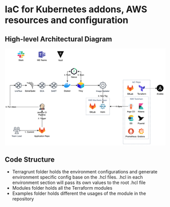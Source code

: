 # IaC for Kubernetes addons, AWS resources and configuration

## High-level Architectural Diagram
![High-level architectural diagram](docs/images/high-level-architecture.png)

## Code Structure

* Terragrunt folder holds the environment configurations and generate environment specific config base on the .hcl files. .hcl in each environment section will pass its own values to the root .hcl file
* Modules folder holds all the Terraform modules
* Examples folder holds different the usages of the module in the repository